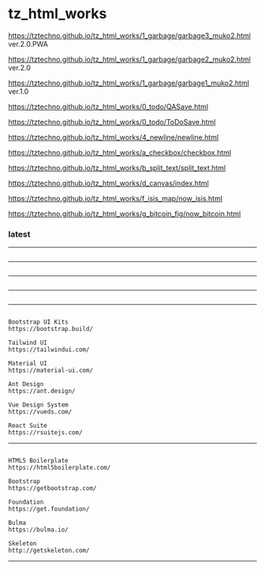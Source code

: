 # tz_html_works

https://tztechno.github.io/tz_html_works/1_garbage/garbage3_muko2.html    ver.2.0.PWA

https://tztechno.github.io/tz_html_works/1_garbage/garbage2_muko2.html    ver.2.0

https://tztechno.github.io/tz_html_works/1_garbage/garbage1_muko2.html    ver.1.0

https://tztechno.github.io/tz_html_works/0_todo/QASave.html

https://tztechno.github.io/tz_html_works/0_todo/ToDoSave.html

https://tztechno.github.io/tz_html_works/4_newline/newline.html

https://tztechno.github.io/tz_html_works/a_checkbox/checkbox.html

https://tztechno.github.io/tz_html_works/b_split_text/split_text.html

https://tztechno.github.io/tz_html_works/d_canvas/index.html

https://tztechno.github.io/tz_html_works/f_isis_map/now_isis.html

https://tztechno.github.io/tz_html_works/g_bitcoin_fig/now_bitcoin.html







### latest
---
```

```
---
```

```
---
```

```
---
```

```
---
```

Bootstrap UI Kits
https://bootstrap.build/

Tailwind UI
https://tailwindui.com/

Material UI
https://material-ui.com/

Ant Design
https://ant.design/

Vue Design System
https://vueds.com/

React Suite
https://rsuitejs.com/

```
---
```

HTML5 Boilerplate
https://html5boilerplate.com/

Bootstrap
https://getbootstrap.com/

Foundation
https://get.foundation/

Bulma
https://bulma.io/

Skeleton
http://getskeleton.com/

```
---

